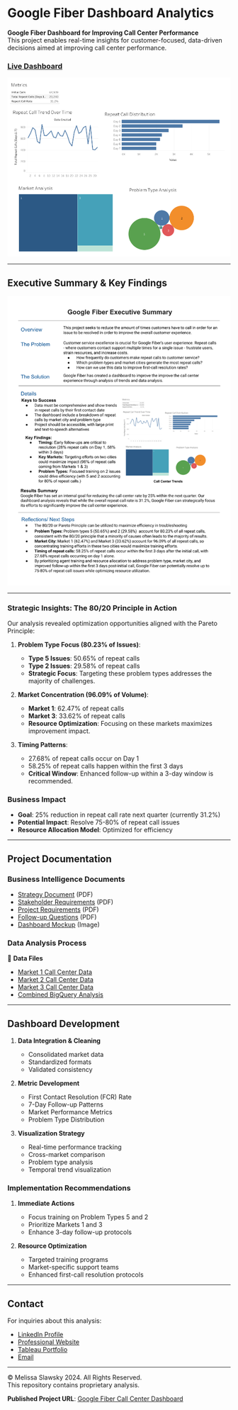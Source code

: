# Google Fiber Dashboard Analytics

**Google Fiber Dashboard for Improving Call Center Performance**  
This project enables real-time insights for customer-focused, data-driven decisions aimed at improving call center performance.

### [Live Dashboard](https://public.tableau.com/app/profile/melissa.slawsky1925/viz/GoogleFiberCallCenterDashboard_17290044323220/Dashboard1)

![Dashboard Overview](dashboard-google-fiber.png)

---

## Executive Summary & Key Findings
![Executive Summary](google-fiber-executive-summary.png)

---

### Strategic Insights: The 80/20 Principle in Action

Our analysis revealed optimization opportunities aligned with the Pareto Principle:

1. **Problem Type Focus (80.23% of Issues)**:
   - **Type 5 Issues**: 50.65% of repeat calls
   - **Type 2 Issues**: 29.58% of repeat calls
   - **Strategic Focus**: Targeting these problem types addresses the majority of challenges.

2. **Market Concentration (96.09% of Volume)**:
   - **Market 1**: 62.47% of repeat calls
   - **Market 3**: 33.62% of repeat calls
   - **Resource Optimization**: Focusing on these markets maximizes improvement impact.

3. **Timing Patterns**:
   - 27.68% of repeat calls occur on Day 1
   - 58.25% of repeat calls happen within the first 3 days
   - **Critical Window**: Enhanced follow-up within a 3-day window is recommended.

### Business Impact
- **Goal**: 25% reduction in repeat call rate next quarter (currently 31.2%)
- **Potential Impact**: Resolve 75-80% of repeat call issues
- **Resource Allocation Model**: Optimized for efficiency

---

## Project Documentation

### Business Intelligence Documents
- [Strategy Document](https://github.com/mslawsky/google-fiber-dashboard-analytics/raw/main/strategy-doc-google-fiber.pdf) (PDF)
- [Stakeholder Requirements](https://github.com/mslawsky/google-fiber-dashboard-analytics/raw/main/stakeholder-requirements-google-fiber.pdf) (PDF)
- [Project Requirements](https://github.com/mslawsky/google-fiber-dashboard-analytics/raw/main/project-requirements-google-fiber.pdf) (PDF)
- [Follow-up Questions](https://github.com/mslawsky/google-fiber-dashboard-analytics/raw/main/follow-up-questions-google-fiber.pdf) (PDF)
- [Dashboard Mockup](https://github.com/mslawsky/google-fiber-dashboard-analytics/raw/main/dashboard-mockup-google-fiber.png) (Image)

### Data Analysis Process

📂 **Data Files**
- [Market 1 Call Center Data](https://github.com/mslawsky/google-fiber-dashboard-analytics/blob/main/market1.csv)
- [Market 2 Call Center Data](https://github.com/mslawsky/google-fiber-dashboard-analytics/blob/main/market2.csv)
- [Market 3 Call Center Data](https://github.com/mslawsky/google-fiber-dashboard-analytics/blob/main/market3.csv)
- [Combined BigQuery Analysis](https://github.com/mslawsky/google-fiber-dashboard-analytics/blob/main/bq-results-20241010-184832-1728586149684.csv)

---

## Dashboard Development

1. **Data Integration & Cleaning**
   - Consolidated market data
   - Standardized formats
   - Validated consistency

2. **Metric Development**
   - First Contact Resolution (FCR) Rate
   - 7-Day Follow-up Patterns
   - Market Performance Metrics
   - Problem Type Distribution

3. **Visualization Strategy**
   - Real-time performance tracking
   - Cross-market comparison
   - Problem type analysis
   - Temporal trend visualization

### Implementation Recommendations

1. **Immediate Actions**
   - Focus training on Problem Types 5 and 2
   - Prioritize Markets 1 and 3
   - Enhance 3-day follow-up protocols

2. **Resource Optimization**
   - Targeted training programs
   - Market-specific support teams
   - Enhanced first-call resolution protocols

---

## Contact

For inquiries about this analysis:
- [LinkedIn Profile](https://www.linkedin.com/in/melissaslawsky/)
- [Professional Website](https://melissaslawsky.com/client-results/)
- [Tableau Portfolio](https://public.tableau.com/app/profile/melissa.slawsky1925/vizzes)
- [Email](mailto:melissa@melissaslawsky.com)

---

© Melissa Slawsky 2024. All Rights Reserved.  
This repository contains proprietary analysis.

**Published Project URL**: [Google Fiber Call Center Dashboard](https://public.tableau.com/app/profile/melissa.slawsky1925/viz/GoogleFiberCallCenterDashboard_17290044323220/Dashboard1)
